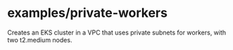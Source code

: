 # examples/private-workers

Creates an EKS cluster in a VPC that uses private subnets for workers, with two t2.medium nodes.
